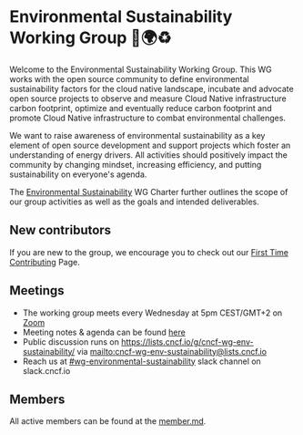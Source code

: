 # Environmental Sustainability Working Group 🌳🌍♻️

Welcome to the Environmental Sustainability Working Group. This WG works with the open source community to define environmental sustainability factors for the cloud native landscape, incubate and advocate open source projects to observe and measure Cloud Native infrastructure carbon footprint, optimize and eventually reduce carbon footprint and promote Cloud Native infrastructure to combat environmental challenges. 

We want to raise awareness of environmental sustainability as a key element of open source development and support projects which foster an understanding of energy drivers. All activities should positively impact the community by changing mindset, increasing efficiency, and putting sustainability on everyone's agenda.

The [Environmental Sustainability](https://github.com/cncf/env-sustainability-wg/charter.md) WG Charter further outlines the scope of our group activities as well as the goals and intended deliverables.

## New contributors

If you are new to the group, we encourage you to check out our [First Time Contributing](/CONTRIBUTING/first-time-contributions.md) Page.

## Meetings

* The working group meets every Wednesday at 5pm CEST/GMT+2 on [Zoom](https://zoom.us/my/cncfwgenvsustainability)
* Meeting notes & agenda can be found [here](https://docs.google.com/document/d/1TkmMyXJABC66NfYmivnh7z8Y_vpq9f9foaOuDVQS_Lo/edit#)
* Public discussion runs on https://lists.cncf.io/g/cncf-wg-env-sustainability/ via [mailto:cncf-wg-env-sustainability@lists.cncf.io](mailto:cncf-wg-env-sustainability@lists.cncf.io)
* Reach us at [#wg-environmental-sustainability](https://cloud-native.slack.com/archives/C03F270PDU6) slack channel on slack.cncf.io


## Members

All active members can be found at the [member.md](members.md).
